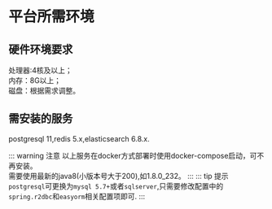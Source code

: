 # 平台所需环境

## 硬件环境要求

处理器:4核及以上；  
内存：8G以上；  
磁盘：根据需求调整。  

## 需安装的服务
postgresql 11,redis 5.x,elasticsearch 6.8.x.  

::: warning 注意
以上服务在docker方式部署时使用docker-compose启动，可不再安装。  
需要使用最新的java8(小版本号大于200),如1.8.0_232。
:::
::: tip 提示
 `postgresql`可更换为`mysql 5.7+`或者`sqlserver`,只需要修改配置中的`spring.r2dbc`和`easyorm`相关配置项即可.
:::